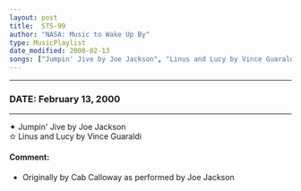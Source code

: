 ```yaml
---
layout: post
title:  STS-99
author: "NASA: Music to Wake Up By"
type: MusicPlaylist
date_modified: 2000-02-13
songs: ["Jumpin' Jive by Joe Jackson", "Linus and Lucy by Vince Guaraldi"]
---
```


----
### DATE: February 13, 2000
----
✦ Jumpin' Jive by Joe Jackson  &nbsp;<br />
✫ Linus and Lucy by Vince Guaraldi

#### Comment:
* Originally by Cab Calloway as performed by Joe Jackson



<br/>
<center>
	<a target="_blank"
	   href="https://twitter.com/intent/tweet?hashtags=Space,NASA,Playlist,NASAWakeupCalls,SpaceProgram&text={{ page.author}}, '{{ page.songs.first }}' {{ page.title }}, {{ page.date | date: '%B %d, %Y' }}. {{ site.url }}{{ page.url }} @nasawakeupcalls">
	   <i class="fab fa-twitter" alt="Tweet this page" style="font-size: 1.3em;"></i>
	</a>
	&nbsp; 	<i class="fas fa-user-astronaut" style="font-size: 1.5em;"></i> &nbsp;
    <a type="amzn" search="'Jumpin' Jive by Joe Jackson' or 'Linus and Lucy by Vince Guaraldi'" category="popular music">
        <i class="fab fa-amazon" style="font-size: 1.3em;"></i>
    </a>
</center>
